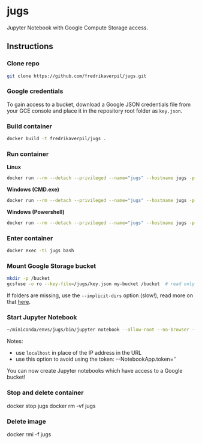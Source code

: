 # jugs

Jupyter Notebook with Google Compute Storage access.


## Instructions

### Clone repo

```bash
git clone https://github.com/fredrikaverpil/jugs.git
```

### Google credentials

To gain access to a bucket, download a Google JSON credentials file from your GCE console and place it in the repository root folder as `key.json`.


### Build container

```bash
docker build -t fredrikaverpil/jugs .
```

### Run container

**Linux**
```bash
docker run --rm --detach --privileged --name="jugs" --hostname jugs -p 8888:8888 --volume $(pwd):/jugs fredrikaverpil/jugs
```

**Windows (CMD.exe)**
```bash
docker run --rm --detach --privileged --name="jugs" --hostname jugs -p 8888:8888 --volume %CD%:/jugs fredrikaverpil/jugs
```

**Windows (Powershell)**
```bash
docker run --rm --detach --privileged --name="jugs" --hostname jugs -p 8888:8888 --volume ${PWD}:/jugs fredrikaverpil/jugs
```

### Enter container

```bash
docker exec -ti jugs bash
```

### Mount Google Storage bucket

```bash
mkdir -p /bucket
gcsfuse -o ro --key-file=/jugs/key.json my-bucket /bucket  # read only access
```

If folders are missing, use the `--implicit-dirs` option (slow!), read more on that [here](https://github.com/GoogleCloudPlatform/gcsfuse/blob/master/docs/semantics.md#implicit-directories).


### Start Jupyter Notebook

```bash
~/miniconda/envs/jugs/bin/jupyter notebook --allow-root --no-browser --ip=$(hostname -i)
```

Notes:

* use `localhost` in place of the IP address in the URL
* use this option to avoid using the token: --NotebookApp.token=''


You can now create Jupyter notebooks which have access to a Google bucket!


### Stop and delete container

docker stop jugs
docker rm -vf jugs

### Delete image

docker rmi -f jugs
